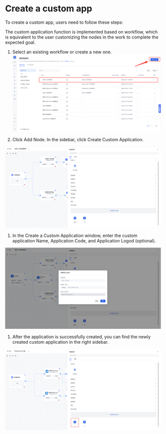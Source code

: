 # Create a custom app

To create a custom app, users need to follow these steps:

The custom application function is implemented based on workflow, which is equivalent to the user customizing the nodes in the work to complete the expected goal.

1. Select an existing workflow or create a new one.
![](../../static/B1snbH6Q6oCL2hxj05wcEN4pnee.png)

1. Click Add Node. In the sidebar, click Create Custom Application.

![](../../static/JJJJbH0AooYDd9xlQSPc4A7RnNg.png)

1. In the Create a Custom Application window, enter the custom application Name, Application Code, and Application Logod (optional).

![](../../static/QYaqbDWsvoLfIKxSmlEcQuEine1.png)

1. After the application is successfully created, you can find the newly created custom application in the right sidebar.

![](../../static/SxLCbmDo9oy6TGxEVrqcLrYQnEc.png)
